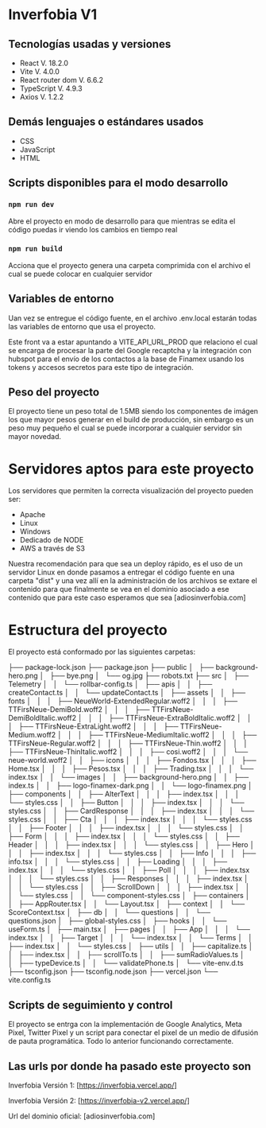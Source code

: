 # Inverfobia V1

## Tecnologías usadas y versiones

- React V. 18.2.0
- Vite V. 4.0.0
- React router dom V. 6.6.2
- TypeScript V. 4.9.3
- Axios V. 1.2.2

## Demás lenguajes o estándares usados

- CSS
- JavaScript
- HTML

## Scripts disponibles para el modo desarrollo

### `npm run dev`

Abre el proyecto en modo de desarrollo para que mientras se edita el código puedas ir viendo los cambios en tiempo real

### `npm run build`

Acciona que el proyecto genera una carpeta comprimida con el archivo el cual se puede colocar en cualquier servidor

## Variables de entorno

Uan vez se entregue el código fuente, en el archivo .env.local estarán todas las variables de entorno que usa el proyecto.

Este front va a estar apuntando a VITE_API_URL_PROD que relaciono el cual se encarga de procesar la parte del Google recaptcha y la integración con hubspot para el envío de los contactos a la base de Finamex usando los tokens y accesos secretos para este tipo de integración.

## Peso del proyecto

El proyecto tiene un peso total de 1.5MB siendo los componentes de imágen los que mayor pesos generar en el build de producción, sin embargo es un peso muy pequeño el cual se puede incorporar a cualquier servidor sin mayor novedad.

# Servidores aptos para este proyecto

Los servidores que permiten la correcta visualización del proyecto pueden ser:

- Apache
- Linux
- Windows
- Dedicado de NODE
- AWS a través de S3

Nuestra recomendación para que sea un deploy rápido, es el uso de un servidor Linux en donde pasamos a entregar el código fuente en una carpeta "dist" y una vez allí en la administración de los archivos se extare el contenido para que finalmente se vea en el dominio asociado a ese contenido que para este caso esperamos que sea [adiosinverfobia.com]

# Estructura del proyecto

El proyecto está conformado por las siguientes carpetas:

├── package-lock.json
├── package.json
├── public
│   ├── background-hero.png
│   ├── bye.png
│   └── og.jpg
├── robots.txt
├── src
│   ├── Telemetry
│   │   └── rollbar-config.ts
│   ├── apis
│   │   ├── createContact.ts
│   │   └── updateContact.ts
│   ├── assets
│   │   ├── fonts
│   │   │   ├── NeueWorld-ExtendedRegular.woff2
│   │   │   ├── TTFirsNeue-DemiBold.woff2
│   │   │   ├── TTFirsNeue-DemiBoldItalic.woff2
│   │   │   ├── TTFirsNeue-ExtraBoldItalic.woff2
│   │   │   ├── TTFirsNeue-ExtraLight.woff2
│   │   │   ├── TTFirsNeue-Medium.woff2
│   │   │   ├── TTFirsNeue-MediumItalic.woff2
│   │   │   ├── TTFirsNeue-Regular.woff2
│   │   │   ├── TTFirsNeue-Thin.woff2
│   │   │   ├── TTFirsNeue-ThinItalic.woff2
│   │   │   ├── cosi.woff2
│   │   │   └── neue-world.woff2
│   │   ├── icons
│   │   │   ├── Fondos.tsx
│   │   │   ├── Home.tsx
│   │   │   ├── Pesos.tsx
│   │   │   ├── Trading.tsx
│   │   │   └── index.tsx
│   │   └── images
│   │   ├── background-hero.png
│   │   ├── index.ts
│   │   ├── logo-finamex-dark.png
│   │   └── logo-finamex.png
│   ├── components
│   │   ├── AlterText
│   │   │   ├── index.tsx
│   │   │   └── styles.css
│   │   ├── Button
│   │   │   ├── index.tsx
│   │   │   └── styles.css
│   │   ├── CardResponse
│   │   │   ├── index.tsx
│   │   │   └── styles.css
│   │   ├── Cta
│   │   │   ├── index.tsx
│   │   │   └── styles.css
│   │   ├── Footer
│   │   │   ├── index.tsx
│   │   │   └── styles.css
│   │   ├── Form
│   │   │   ├── index.tsx
│   │   │   └── styles.css
│   │   ├── Header
│   │   │   ├── index.tsx
│   │   │   └── styles.css
│   │   ├── Hero
│   │   │   ├── index.tsx
│   │   │   └── styles.css
│   │   ├── Info
│   │   │   ├── info.tsx
│   │   │   └── styles.css
│   │   ├── Loading
│   │   │   ├── index.tsx
│   │   │   └── styles.css
│   │   ├── Poll
│   │   │   ├── index.tsx
│   │   │   └── styles.css
│   │   ├── Responses
│   │   │   ├── index.tsx
│   │   │   └── styles.css
│   │   ├── ScrollDown
│   │   │   ├── index.tsx
│   │   │   └── styles.css
│   │   └── component-styles.css
│   ├── containers
│   │   ├── AppRouter.tsx
│   │   └── Layout.tsx
│   ├── context
│   │   └── ScoreContext.tsx
│   ├── db
│   │   └── questions
│   │   └── questions.json
│   ├── global-styles.css
│   ├── hooks
│   │   └── useForm.ts
│   ├── main.tsx
│   ├── pages
│   │   ├── App
│   │   │   └── index.tsx
│   │   ├── Target
│   │   │   └── index.tsx
│   │   └── Terms
│   │   ├── index.tsx
│   │   └── styles.css
│   ├── utils
│   │   ├── capitalize.ts
│   │   ├── index.tsx
│   │   ├── scrollTo.ts
│   │   ├── sumRadioValues.ts
│   │   ├── typeDevice.ts
│   │   └── validatePhone.ts
│   └── vite-env.d.ts
├── tsconfig.json
├── tsconfig.node.json
├── vercel.json
└── vite.config.ts

## Scripts de seguimiento y control

El proyecto se entrga con la implementación de Google Analytics, Meta Pixel, Twitter Pixel y un script para conectar el pixel de un medio de difusión de pauta programática. Todo lo anterior funcionando correctamente.

## Las urls por donde ha pasado este proyecto son

Inverfobia Versión 1:
[https://inverfobia.vercel.app/]

Inverfobia Versión 2:
[https://inverfobia-v2.vercel.app/]

Url del dominio oficial:
[adiosinverfobia.com]
